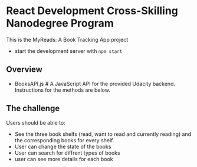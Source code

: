 # React Development Cross-Skilling Nanodegree Program

This is the MyReads: A Book Tracking App project

- start the development server with `npm start`

## Overview

- BooksAPI.js # A JavaScript API for the provided Udacity backend. Instructions for the methods are below.

## The challenge

Users should be able to:

- See the three book shelfs (read, want to read and currently reading) and the corresponding books for every shelf.
- User can change the state of the books
- User can search for diffrent types of books
- user can see more details for each book
